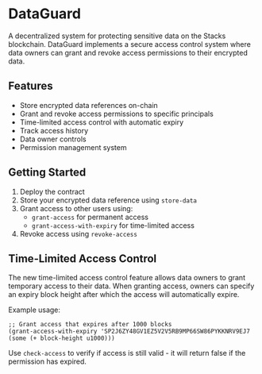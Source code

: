 # DataGuard

A decentralized system for protecting sensitive data on the Stacks blockchain. DataGuard implements a secure access control system where data owners can grant and revoke access permissions to their encrypted data.

## Features

- Store encrypted data references on-chain
- Grant and revoke access permissions to specific principals
- Time-limited access control with automatic expiry
- Track access history
- Data owner controls
- Permission management system

## Getting Started

1. Deploy the contract
2. Store your encrypted data reference using `store-data`
3. Grant access to other users using:
   - `grant-access` for permanent access
   - `grant-access-with-expiry` for time-limited access
4. Revoke access using `revoke-access`

## Time-Limited Access Control

The new time-limited access control feature allows data owners to grant temporary access to their data. When granting access, owners can specify an expiry block height after which the access will automatically expire.

Example usage:
```clarity
;; Grant access that expires after 1000 blocks
(grant-access-with-expiry 'SP2J6ZY48GV1EZ5V2V5RB9MP66SW86PYKKNRV9EJ7 (some (+ block-height u1000)))
```

Use `check-access` to verify if access is still valid - it will return false if the permission has expired.
